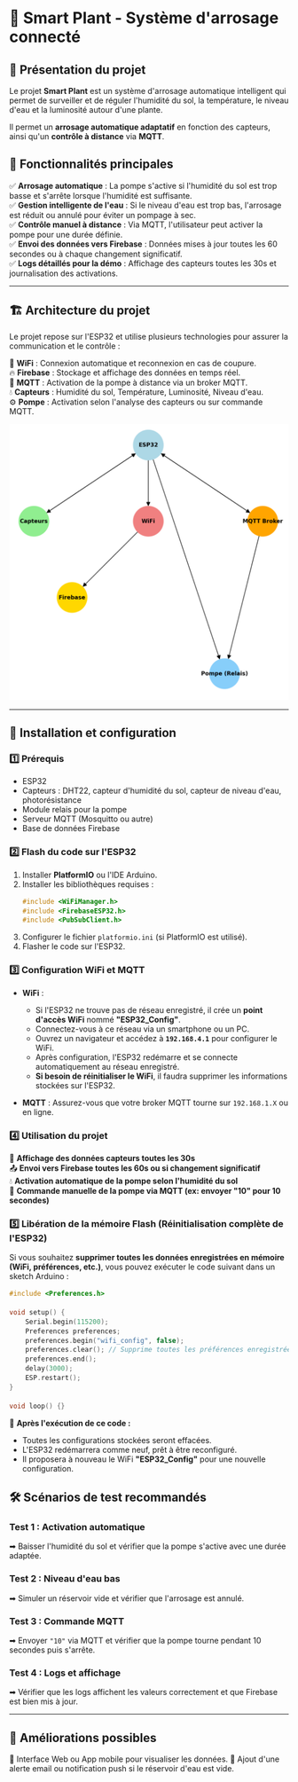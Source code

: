 # 🌱 Smart Plant - Système d'arrosage connecté

## 📖 Présentation du projet

Le projet **Smart Plant** est un système d'arrosage automatique intelligent qui permet de surveiller et de réguler l'humidité du sol, la température, le niveau d'eau et la luminosité autour d'une plante.

Il permet un **arrosage automatique adaptatif** en fonction des capteurs, ainsi qu'un **contrôle à distance** via **MQTT**.

## 🎯 Fonctionnalités principales

✅ **Arrosage automatique** : La pompe s'active si l'humidité du sol est trop basse et s'arrête lorsque l'humidité est suffisante.  
✅ **Gestion intelligente de l'eau** : Si le niveau d'eau est trop bas, l'arrosage est réduit ou annulé pour éviter un pompage à sec.  
✅ **Contrôle manuel à distance** : Via MQTT, l'utilisateur peut activer la pompe pour une durée définie.  
✅ **Envoi des données vers Firebase** : Données mises à jour toutes les 60 secondes ou à chaque changement significatif.  
✅ **Logs détaillés pour la démo** : Affichage des capteurs toutes les 30s et journalisation des activations.

---

## 🏗 Architecture du projet

Le projet repose sur l'ESP32 et utilise plusieurs technologies pour assurer la communication et le contrôle :

📡 **WiFi** : Connexion automatique et reconnexion en cas de coupure.  
🔥 **Firebase** : Stockage et affichage des données en temps réel.  
📩 **MQTT** : Activation de la pompe à distance via un broker MQTT.  
💧 **Capteurs** : Humidité du sol, Température, Luminosité, Niveau d'eau.  
⚙ **Pompe** : Activation selon l'analyse des capteurs ou sur commande MQTT.

![alt text](schema.png)

---

## 🚀 Installation et configuration

### **1️⃣ Prérequis**

- ESP32
- Capteurs : DHT22, capteur d'humidité du sol, capteur de niveau d'eau, photorésistance
- Module relais pour la pompe
- Serveur MQTT (Mosquitto ou autre)
- Base de données Firebase

### **2️⃣ Flash du code sur l'ESP32**

1. Installer **PlatformIO** ou l'IDE Arduino.
2. Installer les bibliothèques requises :
   ```cpp
   #include <WiFiManager.h>
   #include <FirebaseESP32.h>
   #include <PubSubClient.h>
   ```
3. Configurer le fichier `platformio.ini` (si PlatformIO est utilisé).
4. Flasher le code sur l'ESP32.

### **3️⃣ Configuration WiFi et MQTT**

- **WiFi** :

  - Si l'ESP32 ne trouve pas de réseau enregistré, il crée un **point d'accès WiFi** nommé **"ESP32_Config"**.
  - Connectez-vous à ce réseau via un smartphone ou un PC.
  - Ouvrez un navigateur et accédez à **`192.168.4.1`** pour configurer le WiFi.
  - Après configuration, l'ESP32 redémarre et se connecte automatiquement au réseau enregistré.
  - **Si besoin de réinitialiser le WiFi**, il faudra supprimer les informations stockées sur l'ESP32.

- **MQTT** : Assurez-vous que votre broker MQTT tourne sur `192.168.1.X` ou en ligne.

### **4️⃣ Utilisation du projet**

📡 **Affichage des données capteurs toutes les 30s**  
📤 **Envoi vers Firebase toutes les 60s ou si changement significatif**  
💧 **Activation automatique de la pompe selon l'humidité du sol**  
📩 **Commande manuelle de la pompe via MQTT (ex: envoyer "10" pour 10 secondes)**

### **5️⃣ Libération de la mémoire Flash (Réinitialisation complète de l'ESP32)**

Si vous souhaitez **supprimer toutes les données enregistrées en mémoire (WiFi, préférences, etc.)**, vous pouvez exécuter le code suivant dans un sketch Arduino :

```cpp
#include <Preferences.h>

void setup() {
    Serial.begin(115200);
    Preferences preferences;
    preferences.begin("wifi_config", false);
    preferences.clear(); // Supprime toutes les préférences enregistrées
    preferences.end();
    delay(3000);
    ESP.restart();
}

void loop() {}
```

📌 **Après l'exécution de ce code :**

- Toutes les configurations stockées seront effacées.
- L'ESP32 redémarrera comme neuf, prêt à être reconfiguré.
- Il proposera à nouveau le WiFi **"ESP32_Config"** pour une nouvelle configuration.

## 🛠 Scénarios de test recommandés

### **Test 1 : Activation automatique**

➡ Baisser l'humidité du sol et vérifier que la pompe s'active avec une durée adaptée.

### **Test 2 : Niveau d'eau bas**

➡ Simuler un réservoir vide et vérifier que l'arrosage est annulé.

### **Test 3 : Commande MQTT**

➡ Envoyer `"10"` via MQTT et vérifier que la pompe tourne pendant 10 secondes puis s'arrête.

### **Test 4 : Logs et affichage**

➡ Vérifier que les logs affichent les valeurs correctement et que Firebase est bien mis à jour.

---

## 📌 Améliorations possibles

🔹 Interface Web ou App mobile pour visualiser les données.
🔹 Ajout d'une alerte email ou notification push si le réservoir d'eau est vide.
